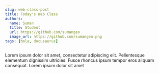 ```yaml
---
slug: web-class-post
title: Today's Web Class 
authors:
  name: Suman
  title: Student
  url: https://github.com/sumangeo
  image_url: https://github.com/sumangeo.png
tags: [hola, docusaurus]
---
```


Lorem ipsum dolor sit amet, consectetur adipiscing elit. Pellentesque elementum dignissim ultricies. Fusce rhoncus ipsum tempor eros aliquam consequat. Lorem ipsum dolor sit amet
